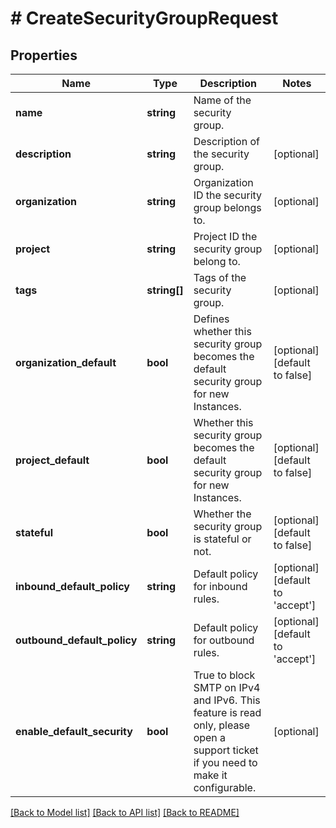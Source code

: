 # # CreateSecurityGroupRequest

## Properties

Name | Type | Description | Notes
------------ | ------------- | ------------- | -------------
**name** | **string** | Name of the security group. |
**description** | **string** | Description of the security group. | [optional]
**organization** | **string** | Organization ID the security group belongs to. | [optional]
**project** | **string** | Project ID the security group belong to. | [optional]
**tags** | **string[]** | Tags of the security group. | [optional]
**organization_default** | **bool** | Defines whether this security group becomes the default security group for new Instances. | [optional] [default to false]
**project_default** | **bool** | Whether this security group becomes the default security group for new Instances. | [optional] [default to false]
**stateful** | **bool** | Whether the security group is stateful or not. | [optional] [default to false]
**inbound_default_policy** | **string** | Default policy for inbound rules. | [optional] [default to 'accept']
**outbound_default_policy** | **string** | Default policy for outbound rules. | [optional] [default to 'accept']
**enable_default_security** | **bool** | True to block SMTP on IPv4 and IPv6. This feature is read only, please open a support ticket if you need to make it configurable. | [optional]

[[Back to Model list]](../../README.md#models) [[Back to API list]](../../README.md#endpoints) [[Back to README]](../../README.md)
